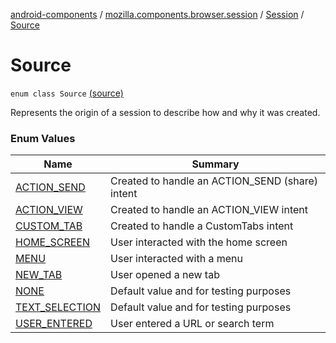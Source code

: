 [android-components](../../../index.md) / [mozilla.components.browser.session](../../index.md) / [Session](../index.md) / [Source](./index.md)

# Source

`enum class Source` [(source)](https://github.com/mozilla-mobile/android-components/blob/master/components/browser/session/src/main/java/mozilla/components/browser/session/Session.kt#L102)

Represents the origin of a session to describe how and why it was created.

### Enum Values

| Name | Summary |
|---|---|
| [ACTION_SEND](-a-c-t-i-o-n_-s-e-n-d.md) | Created to handle an ACTION_SEND (share) intent |
| [ACTION_VIEW](-a-c-t-i-o-n_-v-i-e-w.md) | Created to handle an ACTION_VIEW intent |
| [CUSTOM_TAB](-c-u-s-t-o-m_-t-a-b.md) | Created to handle a CustomTabs intent |
| [HOME_SCREEN](-h-o-m-e_-s-c-r-e-e-n.md) | User interacted with the home screen |
| [MENU](-m-e-n-u.md) | User interacted with a menu |
| [NEW_TAB](-n-e-w_-t-a-b.md) | User opened a new tab |
| [NONE](-n-o-n-e.md) | Default value and for testing purposes |
| [TEXT_SELECTION](-t-e-x-t_-s-e-l-e-c-t-i-o-n.md) | Default value and for testing purposes |
| [USER_ENTERED](-u-s-e-r_-e-n-t-e-r-e-d.md) | User entered a URL or search term |
